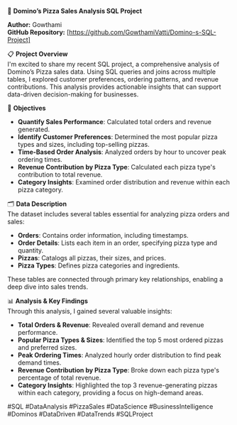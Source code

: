 🍕 **Domino’s Pizza Sales Analysis SQL Project** 

**Author:** Gowthami  
**GitHub Repository:** [https://github.com/GowthamiVatti/Domino-s-SQL-Project]

📋 **Project Overview**  
I'm excited to share my recent SQL project, a comprehensive analysis of Domino’s Pizza sales data. Using SQL queries and joins across multiple tables, I explored customer preferences, ordering patterns, and revenue contributions. This analysis provides actionable insights that can support data-driven decision-making for businesses.

🚀 **Objectives**  
- **Quantify Sales Performance**: Calculated total orders and revenue generated.
- **Identify Customer Preferences**: Determined the most popular pizza types and sizes, including top-selling pizzas.
- **Time-Based Order Analysis**: Analyzed orders by hour to uncover peak ordering times.
- **Revenue Contribution by Pizza Type**: Calculated each pizza type's contribution to total revenue.
- **Category Insights**: Examined order distribution and revenue within each pizza category.

🗂️ **Data Description**  
The dataset includes several tables essential for analyzing pizza orders and sales:

- **Orders**: Contains order information, including timestamps.
- **Order Details**: Lists each item in an order, specifying pizza type and quantity.
- **Pizzas**: Catalogs all pizzas, their sizes, and prices.
- **Pizza Types**: Defines pizza categories and ingredients.

These tables are connected through primary key relationships, enabling a deep dive into sales trends.

📊 **Analysis & Key Findings**  
Through this analysis, I gained several valuable insights:

- **Total Orders & Revenue**: Revealed overall demand and revenue performance.
- **Popular Pizza Types & Sizes**: Identified the top 5 most ordered pizzas and preferred sizes.
- **Peak Ordering Times**: Analyzed hourly order distribution to find peak demand times.
- **Revenue Contribution by Pizza Type**: Broke down each pizza type's percentage of total revenue.
- **Category Insights**: Highlighted the top 3 revenue-generating pizzas within each category, providing a focus on high-demand areas.

#SQL #DataAnalysis #PizzaSales #DataScience #BusinessIntelligence #Dominos #DataDriven #DataTrends #SQLProject 
